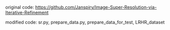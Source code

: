 original code: https://github.com/Janspiry/Image-Super-Resolution-via-Iterative-Refinement

modified code: sr.py, prepare_data.py, prepare_data_for_test, LRHR_dataset
